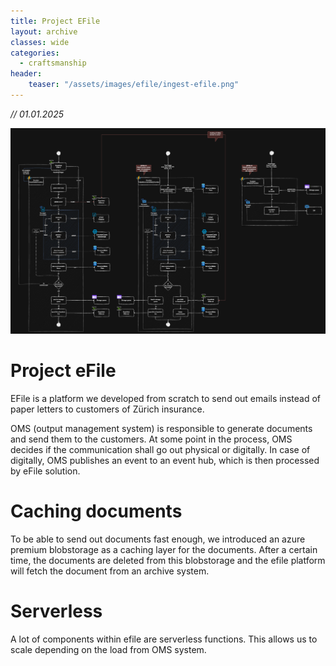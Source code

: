 ```yaml
---
title: Project EFile
layout: archive
classes: wide
categories:
  - craftsmanship
header:
    teaser: "/assets/images/efile/ingest-efile.png"
---
```


*// 01.01.2025*

![preference-service](/assets/images/efile/functions.png)

# Project eFile
EFile is a platform we developed from scratch to send out emails instead of paper letters to customers of Zürich insurance.

OMS (output management system) is responsible to generate documents and send them to the customers.
At some point in the process, OMS decides if the communication shall go out physical or digitally. 
In case of digitally, OMS publishes an event to an event hub, which is then processed by eFile solution.

# Caching documents
To be able to send out documents fast enough, we introduced an azure premium blobstorage as a caching layer for the documents.
After a certain time, the documents are deleted from this blobstorage and the efile platform will fetch the document from an archive system.

# Serverless
A lot of components within efile are serverless functions. This allows us to scale depending on the load from OMS system.